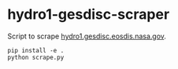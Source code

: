# hydro1-gesdisc-scraper

Script to scrape [hydro1.gesdisc.eosdis.nasa.gov](https://hydro1.gesdisc.eosdis.nasa.gov/data/NLDAS/NLDAS_FORA0125_H.002/1999/001/).

```
pip install -e .
python scrape.py
```
